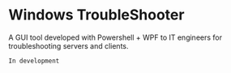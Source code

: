 # Windows TroubleShooter  
A GUI tool developed with Powershell + WPF to IT engineers for troubleshooting servers and clients.

````In development````

